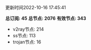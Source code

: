 更新时间2022-10-16 17:45:41

**总订阅: 45**
**总节点: 2076**
**有效节点: 343**
- v2ray节点: 214
- ss节点: 113
- trojan节点: 16
